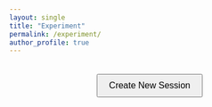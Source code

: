 ```yaml
---
layout: single
title: "Experiment"
permalink: /experiment/
author_profile: true
---
```


<script>
console.log('Script loaded at start');

window.handleCreateSession = async function() {
    console.log('handleCreateSession called');
    const button = document.getElementById('createSession');
    const loader = document.getElementById('loader');
    const result = document.getElementById('result');
    const debug = document.getElementById('debug');
    
    button.disabled = true;
    loader.style.display = 'block';
    result.innerHTML = '';
    debug.style.display = 'none';

    const api_url = "https://belabeu-e7061ee8ef78.herokuapp.com/api/sessions/";
    const api_key = "125exp125exp";

    const session_data = {
        "session_config_name": "dsst",
        "num_participants": 4,
        "room_name": "live_demo"
    };

    try {
        debug.innerHTML = `Attempting to connect to: ${api_url}<br>`;
        debug.style.display = 'block';

        // Сначала проверим доступность сервера
        try {
            const pingResponse = await fetch(api_url, {
                method: 'OPTIONS',
                mode: 'cors'
            });
            debug.innerHTML += `Server ping status: ${pingResponse.status}<br>`;
        } catch (pingError) {
            debug.innerHTML += `Server ping failed: ${pingError.message}<br>`;
        }

        // Основной запрос
        const response = await fetch(api_url, {
            method: 'POST',
            headers: {
                'Content-Type': 'application/json',
                'otree-rest-key': api_key
            },
            body: JSON.stringify(session_data)
        });

        debug.innerHTML += `Response status: ${response.status} ${response.statusText}<br>`;
        
        // Проверим заголовки CORS
        const corsHeaders = {
            'access-control-allow-origin': response.headers.get('access-control-allow-origin'),
            'access-control-allow-methods': response.headers.get('access-control-allow-methods'),
            'access-control-allow-headers': response.headers.get('access-control-allow-headers')
        };
        debug.innerHTML += `CORS headers: ${JSON.stringify(corsHeaders, null, 2)}<br>`;

        const data = await response.json();
        debug.innerHTML += `Response data: ${JSON.stringify(data, null, 2)}<br>`;
        
        if (response.ok) {
            if (data.session_wide_url) {
                result.innerHTML = `Success! Redirecting to: ${data.session_wide_url}`;
                setTimeout(() => {
                    window.location.href = data.session_wide_url;
                }, 1000);
            } else {
                result.innerHTML = 'Session created, but no URL provided';
            }
        } else {
            result.innerHTML = `<div class="error">Error: ${data.message || response.statusText}</div>`;
        }
    } catch (error) {
        result.innerHTML = `<div class="error">Error: ${error.message}</div>`;
        debug.innerHTML += `Error details: ${error.stack || error}<br>`;
        debug.innerHTML += `Error name: ${error.name}<br>`;
        debug.innerHTML += `Error message: ${error.message}<br>`;
        
        // Проверим, доступен ли сервер через fetch без параметров
        try {
            const testResponse = await fetch(api_url);
            debug.innerHTML += `Basic fetch test status: ${testResponse.status}<br>`;
        } catch (testError) {
            debug.innerHTML += `Basic fetch test failed: ${testError.message}<br>`;
        }
    } finally {
        button.disabled = false;
        loader.style.display = 'none';
    }
}

function initExperiment() {
    console.log('Init experiment called');
    const createSessionButton = document.getElementById('createSession');
    console.log('Button found:', createSessionButton);
    if (createSessionButton) {
        createSessionButton.onclick = function() {
            console.log('Button clicked via onclick');
            handleCreateSession();
        };
    }
}

// Пробуем разные способы инициализации
if (document.readyState === 'loading') {
    document.addEventListener('DOMContentLoaded', initExperiment);
} else {
    initExperiment();
}
</script>

<style>
.experiment-container {
    text-align: center;
    padding: 20px;
}

.btn--primary {
    padding: 10px 20px;
    font-size: 16px;
    cursor: pointer;
}

.loader {
    display: none;
    margin: 20px auto;
    border: 4px solid #f3f3f3;
    border-radius: 50%;
    border-top: 4px solid #3498db;
    width: 40px;
    height: 40px;
    animation: spin 1s linear infinite;
}

@keyframes spin {
    0% { transform: rotate(0deg); }
    100% { transform: rotate(360deg); }
}

.error {
    color: #721c24;
    background-color: #f8d7da;
    border: 1px solid #f5c6cb;
    padding: 10px;
    margin: 10px 0;
    border-radius: 4px;
}

.debug-info {
    margin-top: 20px;
    text-align: left;
    padding: 10px;
    background-color: #f8f9fa;
    border: 1px solid #dee2e6;
    border-radius: 4px;
}
</style>

<div class="experiment-container">
    <button id="createSession" class="btn btn--primary" onclick="if(window.handleCreateSession) { console.log('Direct click'); handleCreateSession(); } else { console.log('handleCreateSession not loaded yet'); }">Create New Session</button>
    <div id="loader" class="loader"></div>
    <div id="result" style="margin-top: 20px;"></div>
    <div id="debug" class="debug-info" style="display: none;"></div>
</div>